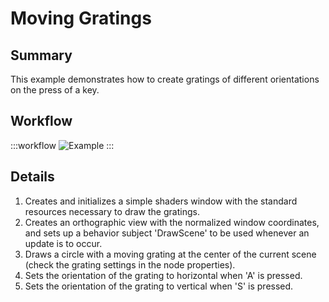 # Moving Gratings

## Summary
This example demonstrates how to create gratings of different orientations on the press of a key.

## Workflow

:::workflow
![Example](~/workflows/BonsaiExamples/BonVision/MovingGratings/MovingGratings.bonsai)
:::

## Details
1. Creates and initializes a simple shaders window with the standard resources necessary to draw the gratings. 
2. Creates an orthographic view with the normalized window coordinates, and sets up a behavior subject 'DrawScene' to be used whenever an update is to occur.
3. Draws a circle with a moving grating at the center of the current scene (check the grating settings in the node properties). 
4. Sets the orientation of the grating to horizontal when 'A' is pressed.
5. Sets the orientation of the grating to vertical when 'S' is pressed.





